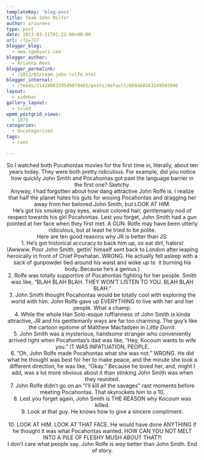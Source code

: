 ```yaml
---
templateKey: 'blog-post'
title: Team John Rolfe!
author: ariwrees
type: post
date: 2013-03-21T01:22:00+00:00
url: /?p=727
blogger_blog:
  - www.igobyari.com
blogger_author:
  - Arianna Rees
blogger_permalink:
  - /2013/03/team-john-rolfe.html
blogger_internal:
  - /feeds/3142898329549879465/posts/default/668468163249592666
layout:
  - sidebar
gallery_layout:
  - tiled
wpmm_postgrid_views:
  - 1076
categories:
  - Uncategorized
tags:
  - rant

---
```

<div dir="ltr" style="text-align: left;">
  <div style="clear: both; text-align: center;">
    <a style="margin-left: 1em; margin-right: 1em;" href="http://www.igobyari.com/wp-content/uploads/2013/03/tumblr_mehcrbPGH51r1uuc8o1_r1_500.png"><img src="http://www.igobyari.com/wp-content/uploads/2013/03/tumblr_mehcrbPGH51r1uuc8o1_r1_500.png" alt="" border="0" /></a>
  </div>
  
  <div style="clear: both; text-align: center;">
  </div>
  
  <div style="clear: both; text-align: center;">
    So I watched both Pocahontas movies for the first time in, literally, about ten years today. They were both pretty ridiculous. For example, did you notice how quickly John Smith and Pocahontas got past the language barrier in the first one? Sketchy.
  </div>
  
  <div style="clear: both; text-align: center;">
  </div>
  
  <div style="clear: both; text-align: center;">
    Anyway, I had forgotten about how dang attractive John Rolfe is. I realize that half the planet hates his guts for wooing Pocahontas and dragging her away from her beloved John Smith, but LOOK AT HIM.
  </div>
  
  <div style="clear: both; text-align: center;">
  </div>
  
  <div style="clear: both; text-align: center;">
    <img src="http://www.igobyari.com/wp-content/uploads/2013/03/tumblr_lpwbx4lo3L1qmyoflo1_500.gif" alt="" />
  </div>
  
  <div style="clear: both; text-align: center;">
  </div>
  
  <div style="clear: both; text-align: center;">
    He&#8217;s got his smokey gray eyes, walnut colored hair, gentlemanly nod of respect towards his girl Pocahontas. Lest you forget, John Smith had a gun pointed at her face when they first met. A GUN. Rolfe may have been utterly ridiculous, but at least he tried to be polite.
  </div>
  
  <div style="clear: both; text-align: center;">
  </div>
  
  <div style="clear: both; text-align: center;">
    Here are ten good reasons why JR is better than JS:
  </div>
  
  <div style="clear: both; text-align: center;">
  </div>
  
  <div style="clear: both; text-align: center;">
    1. He&#8217;s got historical accuracy to back him up, so eat dirt, haters!
  </div>
  
  <div style="clear: both; text-align: center;">
    (Awwww. Poor John Smith, gettin&#8217; himself sent back to London after leaping heroically in front of Chief Powhatan. WRONG. He actually fell asleep with a sack of gunpowder tied around his waist and woke up to  it burning his body. Because he&#8217;s a genius.)
  </div>
  
  <div style="clear: both; text-align: center;">
  </div>
  
  <div style="clear: both; text-align: center;">
    2. Rolfe was totally supportive of Pocahontas fighting for her people. Smith was like, &#8220;BLAH BLAH BLAH. THEY WON&#8217;T LISTEN TO YOU. BLAH BLAH BLAH.&#8221;
  </div>
  
  <div style="clear: both; text-align: center;">
  </div>
  
  <div style="clear: both; text-align: center;">
    3. John Smith thought Pocahontas would be totally cool with exploring the world with him. John Rolfe gave up EVERYTHING to live with her and her people. What a champ.
  </div>
  
  <div style="clear: both; text-align: center;">
  </div>
  
  <div style="clear: both; text-align: center;">
    4. While the whole Han Solo-esque ruffianness of John Smith <i>is </i>kinda attractive, JR and his gentlemanly ways are far too charming. The guy&#8217;s like the cartoon epitome of Matthew Macfadyen in <i>Little Dorrit</i>.
  </div>
  
  <div style="clear: both; text-align: center;">
  </div>
  
  <div style="clear: both; text-align: center;">
    5. John Smith was a mysterious, handsome stranger who conveniently arrived right when Pocahontas&#8217;s dad was like, &#8220;Hey, Kocoum wants to wife you.&#8221; IT WAS INFATUATION, PEOPLE.
  </div>
  
  <div style="clear: both; text-align: center;">
  </div>
  
  <div style="clear: both; text-align: center;">
    6. &#8220;Oh, John Rolfe made Pocahontas what she was not.&#8221; WRONG. He did what he thought was best for her to make peace, and the minute she took a different direction, he was like, &#8220;Okay.&#8221; Because he loved her, and, might I add, was a lot more obvious about it than stinking John Smith was when they reunited.
  </div>
  
  <div style="clear: both; text-align: center;">
  </div>
  
  <div style="clear: both; text-align: center;">
    7. John Rolfe didn&#8217;t go on an &#8220;I&#8217;ll kill all the savages&#8221; rant moments before meeting Pocahontas. That skyrockets him to a 10.
  </div>
  
  <div style="clear: both; text-align: center;">
  </div>
  
  <div style="clear: both; text-align: center;">
    8. Lest you forget again, John Smith is THE REASON why Kocoum was killed.
  </div>
  
  <div style="clear: both; text-align: center;">
  </div>
  
  <div style="clear: both; text-align: center;">
    9. Look at that guy. He knows how to give a sincere compliment.
  </div>
  
  <div style="clear: both; text-align: center;">
  </div>
  
  <div style="clear: both; text-align: center;">
     <img style="text-align: left;" src="http://www.igobyari.com/wp-content/uploads/2013/03/tumblr_m72xn8tzjX1qm6oc3o1_500.gif" alt="" />
  </div>
  
  <div style="clear: both; text-align: center;">
  </div>
  
  <div style="clear: both; text-align: center;">
    10. LOOK AT HIM. LOOK AT THAT FACE. He would have done ANYTHING if he thought it was what Pocahontas wanted. HOW CAN YOU NOT MELT INTO A PILE OF FLESHY MUSH ABOUT THAT?!
  </div>
  
  <div style="clear: both; text-align: center;">
  </div>
  
  <div style="clear: both; text-align: center;">
    <img src="http://www.igobyari.com/wp-content/uploads/2013/03/tumblr_m7xnq8Dkom1qh1mzno1_500.jpg" alt="" />
  </div>
  
  <div style="text-align: center;">
    I don&#8217;t care what people say. John Rolfe is <i>way </i>better than John Smith. End of story.
  </div>
</div>
